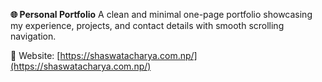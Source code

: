 **🌐 Personal Portfolio**
A clean and minimal one-page portfolio showcasing my experience, projects, and contact details with smooth scrolling navigation.

🔗 Website: [https://shaswatacharya.com.np/](https://shaswatacharya.com.np/)